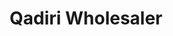 ---
title: "Qadiri Wholesaler"
url: /karachi/qadiri-wholesaler-road-soldier-bazaar/
shop: supermarket
---